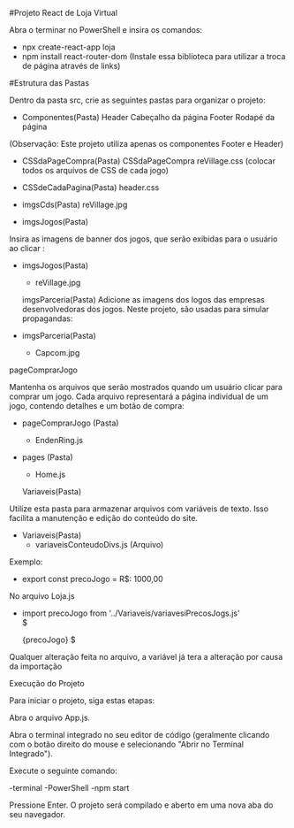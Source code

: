 #Projeto React de Loja Virtual

  Abra o terminar no PowerShell e insira os comandos:

- npx create-react-app loja
- npm install react-router-dom (Instale essa biblioteca para utilizar a troca de página através de links)


#Estrutura das Pastas

Dentro da pasta src, crie as seguintes pastas para organizar o projeto:

- Componentes(Pasta)
   Header
     Cabeçalho da página
    Footer
      Rodapé da página

(Observação: Este projeto utiliza apenas os componentes Footer e Header)

 - CSSdaPageCompra(Pasta)
    CSSdaPageCompra
     reVillage.css (colocar todos os arquivos de CSS de cada jogo)

- CSSdeCadaPagina(Pasta)
    header.css

- imgsCds(Pasta)
    reVillage.jpg

- imgsJogos(Pasta)

Insira as imagens de banner dos jogos, que serão exibidas para o usuário ao clicar :

  - imgsJogos(Pasta)
    - reVillage.jpg
    
    imgsParceria(Pasta) 
  Adicione as imagens dos logos das empresas desenvolvedoras dos jogos. Neste projeto, são usadas para simular propagandas:
  
  - imgsParceria(Pasta)
    - Capcom.jpg

pageComprarJogo

Mantenha os arquivos que serão mostrados quando um usuário clicar para comprar um jogo. Cada arquivo representará a página individual de um jogo, contendo detalhes e um botão de compra:

  - pageComprarJogo (Pasta)
    - EndenRing.js

  - pages (Pasta)
    - Home.js
     
    Variaveis(Pasta)

Utilize esta pasta para armazenar arquivos com variáveis de texto. Isso facilita a manutenção e edição do conteúdo do site.

   - Variaveis(Pasta)
     - variaveisConteudoDivs.js (Arquivo)

Exemplo:
  - export const precoJogo = R$: 1000,00

No arquivo Loja.js
  - import precoJogo from '../Variaveis/variavesiPrecosJogs.js'
    <div>
      $<p> {precoJogo} $</p>
    </div>

Qualquer alteração feita no arquivo, a variável já tera a alteração por causa da importação

Execução do Projeto

Para iniciar o projeto, siga estas etapas:

Abra o arquivo App.js.

Abra o terminal integrado no seu editor de código (geralmente clicando com o botão direito do mouse e selecionando "Abrir no Terminal Integrado").

Execute o seguinte comando:

  -terminal
  -PowerShell
  -npm start

Pressione Enter. O projeto será compilado e aberto em uma nova aba do seu navegador.
